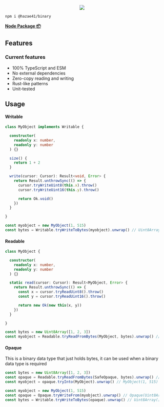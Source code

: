 <div align="center">
<img src="https://user-images.githubusercontent.com/4405263/219944821-62f41f78-522b-4d10-92fb-923ae6c36602.png" />
</div>

```bash
npm i @hazae41/binary
```

[**Node Package 📦**](https://www.npmjs.com/package/@hazae41/binary)

## Features

### Current features
- 100% TypeScript and ESM
- No external dependencies
- Zero-copy reading and writing
- Rust-like patterns
- Unit-tested

## Usage

#### Writable

```typescript
class MyObject implements Writable {

  constructor(
    readonly x: number,
    readonly y: number
  ) {}

  size() {
    return 1 + 2
  }

  write(cursor: Cursor): Result<void, Error> {
    return Result.unthrowSync(() => {
      cursor.tryWriteUint8(this.x).throw()
      cursor.tryWriteUint16(this.y).throw()

      return Ok.void()
    })
  }

}
```

```typescript
const myobject = new MyObject(1, 515)
const bytes = Writable.tryWriteToBytes(myobject).unwrap() // Uint8Array([1, 2, 3])
```

#### Readable

```typescript
class MyObject {

  constructor(
    readonly x: number,
    readonly y: number
  ) {}

  static read(cursor: Cursor): Result<MyObject, Error> {
    return Result.unthrowSync(() => {
      const x = cursor.tryReadUint8().throw()
      const y = cursor.tryReadUint16().throw()

      return new Ok(new this(x, y))
    })
  }

}
```

```typescript
const bytes = new Uint8Array([1, 2, 3])
const myobject = Readable.tryReadFromBytes(MyObject, bytes).unwrap() // MyObject(1, 515)
```

#### Opaque

This is a binary data type that just holds bytes, it can be used when a binary data type is required

```typescript
const bytes = new Uint8Array([1, 2, 3])
const opaque = Readable.tryReadFromBytes(SafeOpaque, bytes).unwrap() // Opaque(Uint8Array([1, 2, 3]))
const myobject = opaque.tryInto(MyObject).unwrap() // MyObject(1, 515)
```

```typescript
const myobject = new MyObject(1, 515)
const opaque = Opaque.tryWriteFrom(myobject).unwrap() // Opaque(Uint8Array([1, 2, 3]))
const bytes = Writable.tryWriteToBytes(opaque).unwrap() // Uint8Array([1, 2, 3])
```
